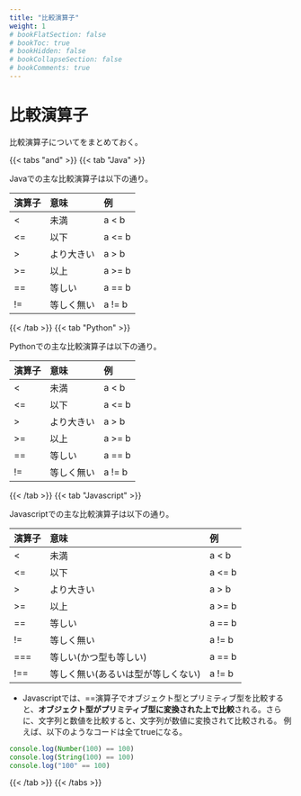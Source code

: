 ```yaml
---
title: "比較演算子"
weight: 1
# bookFlatSection: false
# bookToc: true
# bookHidden: false
# bookCollapseSection: false
# bookComments: true
---
```


# 比較演算子

比較演算子についてをまとめておく。


{{< tabs "and" >}}
{{< tab "Java" >}}

Javaでの主な比較演算子は以下の通り。

|演算子|意味|例|
|:---|:---|:---|
| < |未満| a < b|
| <= |以下| a <= b|
| > |より大きい|a > b|
| >= |以上| a >= b |
| == |等しい| a == b |
| != |等しく無い| a != b |


{{< /tab >}}
{{< tab "Python" >}}

Pythonでの主な比較演算子は以下の通り。

|演算子|意味|例|
|:---|:---|:---|
| < |未満| a < b|
| <= |以下| a <= b|
| > |より大きい|a > b|
| >= |以上| a >= b |
| == |等しい| a == b |
| != |等しく無い| a != b |

{{< /tab >}}
{{< tab "Javascript" >}}

Javascriptでの主な比較演算子は以下の通り。

|演算子|意味|例|
|:---|:---|:---|
| < |未満| a < b|
| <= |以下| a <= b|
| > |より大きい|a > b|
| >= |以上| a >= b |
| == |等しい| a == b |
| != |等しく無い| a != b |
| === |等しい(かつ型も等しい) | a == b |
| !== |等しく無い(あるいは型が等しくない) | a != b |

- Javascriptでは、==演算子でオブジェクト型とプリミティブ型を比較すると、**オブジェクト型がプリミティブ型に変換された上で比較**される。さらに、文字列と数値を比較すると、文字列が数値に変換されて比較される。
例えば、以下のようなコードは全てtrueになる。

```javascript
console.log(Number(100) == 100)
console.log(String(100) == 100)
console.log("100" == 100)
```

{{< /tab >}}
{{< /tabs >}}


